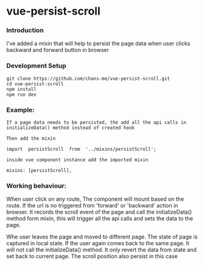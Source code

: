 # vue-persist-scroll

### Introduction
I've added a mixin that will help to persist the page data when user clicks backward and forward button in browser
 

### Development Setup

    git clone https://github.com/chans-me/vue-persist-scroll.git
    cd vue-persist-scroll
    npm install
    npm run dev

### Example:

    If a page data needs to be persisted, the add all the api calls in initializeData() method instead of created hook
    
    Then add the mixin 
    
    import  persistScroll  from  '../mixins/persistScroll';
    
    inside vue component instance add the imported mixin
    
    mixins: [persistScroll],

### Working behaviour:
When user click on any route, The component will mount based on the route. If the url is no triggered from 'forward' or 'backward' action in browser. It records the scroll event of the page and call the initializeData() method form mixin, this will trigger all the api calls and sets the data to the page.

Whe  user leaves the page and moved to different page. The state of page is captured in local state. If the user again comes back to the same page. It will not call the initializeData() method. It only revert the data from state and set back to current page. The scroll position also persist in this case 